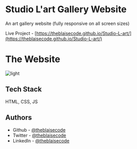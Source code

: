 # Studio L'art Gallery Website
An art gallery website (fully responsive on all screen sizes)

Live Project - [https://theblaisecode.github.io/Studio-L-art/](https://theblaisecode.github.io/Studio-L-art/)

# The Website

![light](https://github.com/theblaisecode/Studio-L-art/assets/89015653/992e65e1-4b2c-4fe3-b242-71354c0a532f)


## Tech Stack

HTML, CSS, JS


## Authors

- Github - [@theblaisecode](https://github.com/theblaisecode)
- Twitter - [@theblaisecode](https://twitter.com/theblaisecode)
- LinkedIn - [@theblaisecode](https://www.linkedin.com/in/theblaisecode)
